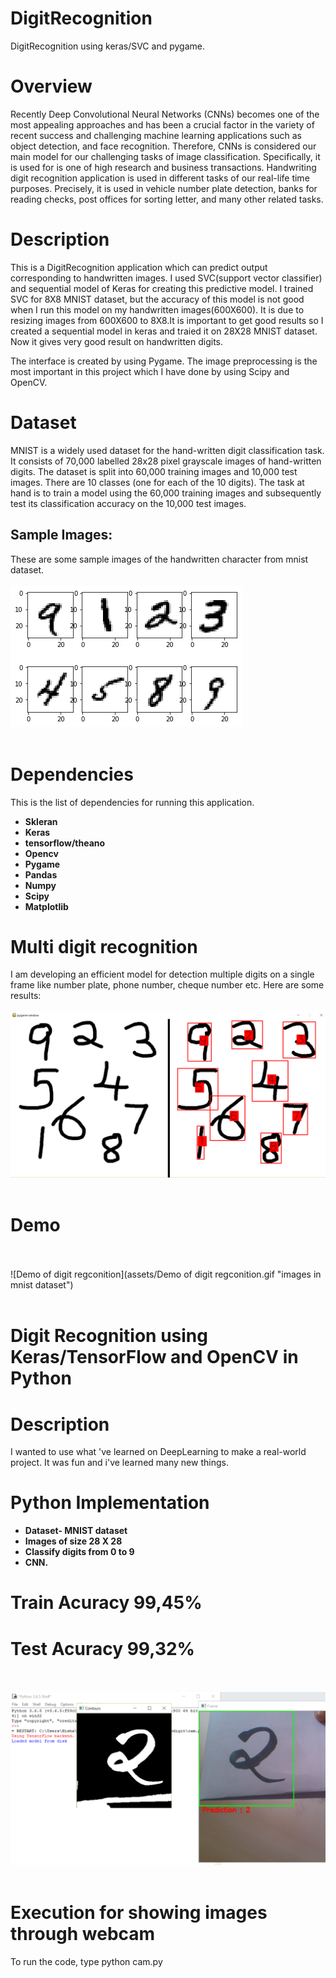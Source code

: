 # DigitRecognition
DigitRecognition using keras/SVC and pygame.

# Overview
Recently Deep Convolutional Neural Networks (CNNs) becomes one of the most appealing approaches and has been a crucial factor in the variety of recent success and challenging machine learning applications such as object detection, and face recognition. Therefore, CNNs is considered our main model for our challenging tasks of image classification. Specifically, it is used for is one of high research and business transactions. Handwriting digit recognition application is used in different tasks of our real-life time purposes. Precisely, it is used in vehicle number plate detection, banks for reading checks, post offices for sorting letter, and many other related tasks.

# Description
This is a DigitRecognition application which can predict output corresponding to handwritten images. I used SVC(support vector classifier) and sequential model of Keras for creating this predictive model. I trained SVC for 8X8 MNIST dataset, but the accuracy of this model is not good when I run this model on my handwritten images(600X600). It is due to resizing images from 600X600 to 8X8.It is important to get good results so I created a sequential model in keras and traied it on 28X28 MNIST dataset. Now it gives very good result on handwritten digits. 

The interface is created by using Pygame. The image preprocessing is the most important in this project which I have done by using Scipy and OpenCV.

# Dataset
MNIST is a widely used dataset for the hand-written digit classification task. It consists of 70,000 labelled 28x28 pixel grayscale images of hand-written digits. The dataset is split into 60,000 training images and 10,000 test images. There are 10 classes (one for each of the 10 digits). The task at hand is to train a model using the 60,000 training images and subsequently test its classification accuracy on the 10,000 test images.

## Sample Images:
These are some sample images of the handwritten character from mnist dataset. <br><br>
	![sample images](assets/sample_images.png "images in mnist dataset")<br><br>

# Dependencies
This is the list of dependencies for running this application.

* **Skleran**
 * **Keras**
 * **tensorflow/theano**
 * **Opencv**
 * **Pygame**
 * **Pandas**
 * **Numpy**
 * **Scipy**
 * **Matplotlib**

# Multi digit recognition
I am developing an efficient model for detection multiple digits on a single frame like number plate, phone number, cheque number etc. 
Here are some results:<br><br>
	![Capture1](assets/Capture1.PNG "images in mnist dataset")<br><br>
	
# Demo
<br><br>
	![Demo of digit regconition](assets/Demo of digit regconition.gif "images in mnist dataset")<br><br>


	
# Digit Recognition using Keras/TensorFlow and OpenCV in Python

# Description
I wanted to use what 've learned on DeepLearning to make a real-world project. It was fun and i've learned many new things.

# Python Implementation

* **Dataset- MNIST dataset**
* **Images of size 28 X 28**
* **Classify digits from 0 to 9**
* **CNN.**

# Train Acuracy 99,45%
# Test Acuracy 99,32%
<br><br>
	![Capture2](assets/Capture2.PNG "images in mnist dataset")<br><br>

# Execution for showing images through webcam
To run the code, type python cam.py
